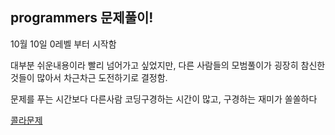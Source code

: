 ## programmers 문제풀이!

10월 10일 0레벨 부터 시작함

대부분 쉬운내용이라 빨리 넘어가고 싶었지만, 다른 사람들의 모범풀이가 굉장히 참신한것들이 많아서 차근차근 도전하기로 결정함.

문제를 푸는 시간보다 다른사람 코딩구경하는 시간이 많고, 구경하는 재미가 쏠쏠하다

[콜라문제](https://github.com/POONGNHA/programmers/blob/master/level_1/%EC%BD%9C%EB%9D%BC%EB%AC%B8%EC%A0%9C.py)
